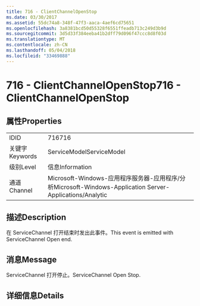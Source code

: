 ```yaml
---
title: 716 - ClientChannelOpenStop
ms.date: 03/30/2017
ms.assetid: 55dc74a8-348f-47f3-aaca-4aef6cd75651
ms.openlocfilehash: 3a8381bcd50d55328f6551ffeadb713c249d3b9d
ms.sourcegitcommit: 3d5d33f384eeba41b2dff79d096f47ccc8d8f03d
ms.translationtype: MT
ms.contentlocale: zh-CN
ms.lasthandoff: 05/04/2018
ms.locfileid: "33469888"
---
```

# <a name="716---clientchannelopenstop"></a><span data-ttu-id="41fbc-102">716 - ClientChannelOpenStop</span><span class="sxs-lookup"><span data-stu-id="41fbc-102">716 - ClientChannelOpenStop</span></span>
## <a name="properties"></a><span data-ttu-id="41fbc-103">属性</span><span class="sxs-lookup"><span data-stu-id="41fbc-103">Properties</span></span>  
  
|||  
|-|-|  
|<span data-ttu-id="41fbc-104">ID</span><span class="sxs-lookup"><span data-stu-id="41fbc-104">ID</span></span>|<span data-ttu-id="41fbc-105">716</span><span class="sxs-lookup"><span data-stu-id="41fbc-105">716</span></span>|  
|<span data-ttu-id="41fbc-106">关键字</span><span class="sxs-lookup"><span data-stu-id="41fbc-106">Keywords</span></span>|<span data-ttu-id="41fbc-107">ServiceModel</span><span class="sxs-lookup"><span data-stu-id="41fbc-107">ServiceModel</span></span>|  
|<span data-ttu-id="41fbc-108">级别</span><span class="sxs-lookup"><span data-stu-id="41fbc-108">Level</span></span>|<span data-ttu-id="41fbc-109">信息</span><span class="sxs-lookup"><span data-stu-id="41fbc-109">Information</span></span>|  
|<span data-ttu-id="41fbc-110">通道</span><span class="sxs-lookup"><span data-stu-id="41fbc-110">Channel</span></span>|<span data-ttu-id="41fbc-111">Microsoft-Windows-应用程序服务器-应用程序/分析</span><span class="sxs-lookup"><span data-stu-id="41fbc-111">Microsoft-Windows-Application Server-Applications/Analytic</span></span>|  
  
## <a name="description"></a><span data-ttu-id="41fbc-112">描述</span><span class="sxs-lookup"><span data-stu-id="41fbc-112">Description</span></span>  
 <span data-ttu-id="41fbc-113">在 ServiceChannel 打开结束时发出此事件。</span><span class="sxs-lookup"><span data-stu-id="41fbc-113">This event is emitted with ServiceChannel Open end.</span></span>  
  
## <a name="message"></a><span data-ttu-id="41fbc-114">消息</span><span class="sxs-lookup"><span data-stu-id="41fbc-114">Message</span></span>  
 <span data-ttu-id="41fbc-115">ServiceChannel 打开停止。</span><span class="sxs-lookup"><span data-stu-id="41fbc-115">ServiceChannel Open Stop.</span></span>  
  
## <a name="details"></a><span data-ttu-id="41fbc-116">详细信息</span><span class="sxs-lookup"><span data-stu-id="41fbc-116">Details</span></span>
